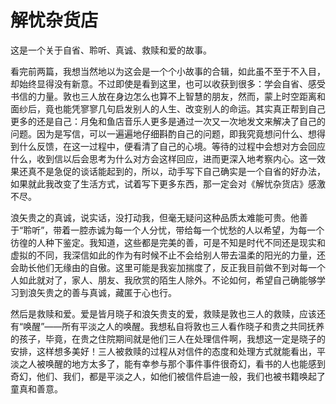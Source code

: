 # 解忧杂货店

这是一个关于自省、聆听、真诚、救赎和爱的故事。

看完前两篇，我想当然地以为这会是一个个小故事的合辑，如此虽不至于不入目，却始终显得没有新意。不过即使是看到这里，也可以收获到很多：学会自省、感受书信的力量。敦也三人放在身边怎么也算不上智慧的朋友，然而，蒙上时空距离和面纱后，竟也能凭寥寥几句启发别人的人生、改变别人的命运。其实真正帮到自己更多的还是自己：月兔和鱼店音乐人更多是通过一次又一次地发文来解决了自己的问题。因为是写信，可以一遍遍地仔细斟酌自己的问题，即我究竟想问什么、想得到什么反馈，在这一过程中，便看清了自己的心境。等待的过程中会想对方会回应什么，收到信以后会思考为什么对方会这样回应，进而更深入地考察内心。这一效果还真不是急促的谈话能起到的，所以，动手写下自己确实是一个自省的好办法，如果就此我改变了生活方式，试着写下更多东西，那一定会对《解忧杂货店》感激不尽。

浪矢贵之的真诚，说实话，没打动我，但毫无疑问这种品质太难能可贵。他善于“聆听”，带着一腔赤诚为每一个人分忧，带给每一个忧愁的人以希望，为每一个彷徨的人种下鉴定。我知道，这些都是完美的善，可是不知是时代不同还是现实和虚拟的不同，我深信如此的作为有时候不止不会给别人带去温柔的阳光的力量，还会助长他们无缘由的自傲。这里可能是我妄加揣度了，反正我目前做不到对每一个人如此就对了，家人、朋友、我欣赏的陌生人除外。不论如何，希望自己确能够学习到浪矢贵之的善与真诚，藏匿于心也行。

然后是救赎和爱。爱是皆月晓子和浪矢贵支的爱，救赎是敦也三人的救赎，应该还有“唤醒”——所有平淡之人的唤醒。我想私自将敦也三人看作晓子和贵之共同抚养的孩子，毕竟，在贵之住院期间就是他们三人在处理信件啊，我想这一定是晓子的安排，这样想多美好！三人被救赎的过程从对信件的态度和处理方式就能看出，平淡之人被唤醒的地方太多了，能有幸参与那个事件事件很奇幻，看书的人也能感到奇幻，他们、我们，都是平淡之人，如他们被信件启迪一般，我们也被书籍唤起了童真和善意。

